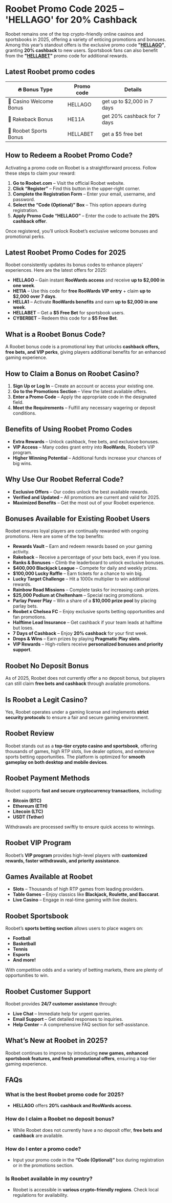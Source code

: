 # **Roobet Promo Code 2025 – 'HELLAGO' for 20% Cashback**

Roobet remains one of the top crypto-friendly online casinos and sportsbooks in 2025, offering a variety of enticing promotions and bonuses. Among this year’s standout offers is the exclusive promo code **"**[**HELLAGO**](https://go.roobetaffiliates.com/visit/?bta=35355&nci=5349&utm_campaign=hellamktlists)**"**, granting **20% cashback** to new users. Sportsbook fans can also benefit from the **"**[**HELLABET**](https://go.roobet.com/visit/?bta=39711&nci=6417)**"** promo code for additional rewards.

## Latest Roobet promo codes
| 🔥 Bonus Type  | Promo code | Details |
| ------------- | ------------- | ------------- |
| 🎰 Casino Welcome Bonus  | HELLAGO  | get up to $2,000 in 7 days |
| 🎁 Rakeback Bonus  | HE11A  | get 20% cashback for 7 days |
| 🎁 Roobet Sports Bonus  | HELLABET  | get a $5 free bet |


## **How to Redeem a Roobet Promo Code?**

Activating a promo code on Roobet is a straightforward process. Follow these steps to claim your reward:

1.  **Go to Roobet.com** – Visit the official Roobet website.
2.  **Click “Register”** – Find this button in the upper-right corner.
3.  **Complete the Registration Form** – Enter your email, username, and password.
4.  **Select the “Code (Optional)” Box** – This option appears during registration.
5.  **Apply Promo Code “HELLAGO”** – Enter the code to activate the **20% cashback offer**.

Once registered, you’ll unlock Roobet’s exclusive welcome bonuses and promotional perks.

## **Latest Roobet Promo Codes for 2025**

Roobet consistently updates its bonus codes to enhance players' experiences. Here are the latest offers for 2025:

*   **HELLAGO** – Gain instant **RooWards access** and receive **up to $2,000 in one week**.
*   **HE11A** – Use this code for **free RooWards VIP entry** + claim **up to $2,000 over 7 days**.
*   **HELLA1** – Activate **RooWards benefits** and earn **up to $2,000 in one week**.
*   **HELLABET** – Get a **$5 Free Bet** for sportsbook users.
*   **CYBERBET** – Redeem this code for a **$5 Free Bet**.

## **What is a Roobet Bonus Code?**

A Roobet bonus code is a promotional key that unlocks **cashback offers, free bets, and VIP perks**, giving players additional benefits for an enhanced gaming experience.

## **How to Claim a Bonus on Roobet Casino?**

1.  **Sign Up or Log In** – Create an account or access your existing one.
2.  **Go to the Promotions Section** – View the latest available offers.
3.  **Enter a Promo Code** – Apply the appropriate code in the designated field.
4.  **Meet the Requirements** – Fulfill any necessary wagering or deposit conditions.

## **Benefits of Using Roobet Promo Codes**

*   **Extra Rewards** – Unlock cashback, free bets, and exclusive bonuses.
*   **VIP Access** – Many codes grant entry into **RooWards**, Roobet’s VIP program.
*   **Higher Winning Potential** – Additional funds increase your chances of big wins.

## **Why Use Our Roobet Referral Code?**

*   **Exclusive Offers** – Our codes unlock the best available rewards.
*   **Verified and Updated** – All promotions are current and valid for 2025.
*   **Maximized Benefits** – Get the most out of your Roobet experience.

## **Bonuses Available for Existing Roobet Users**

Roobet ensures loyal players are continually rewarded with ongoing promotions. Here are some of the top benefits:

*   **Rewards Vault** – Earn and redeem rewards based on your gaming activity.
*   **Rakeback** – Receive a percentage of your bets back, even if you lose.
*   **Ranks & Bonuses** – Climb the leaderboard to unlock exclusive bonuses.
*   **$400,000 Blackjack League** – Compete for daily and weekly prizes.
*   **$100,000 Lucky Raffle** – Earn tickets for a chance to win big.
*   **Lucky Target Challenge** – Hit a 1000x multiplier to win additional rewards.
*   **Rainbow Road Missions** – Complete tasks for increasing cash prizes.
*   **$25,000 Podium at Cheltenham** – Special racing promotions.
*   **Parlay Power Play** – Win a share of a **$10,000 prize pool** by placing parlay bets.
*   **Roobet x Chelsea FC** – Enjoy exclusive sports betting opportunities and fan promotions.
*   **Halftime Lead Insurance** – Get cashback if your team leads at halftime but loses.
*   **7 Days of Cashback** – Enjoy **20% cashback** for your first week.
*   **Drops & Wins** – Earn prizes by playing **Pragmatic Play slots**.
*   **VIP Rewards** – High-rollers receive **personalized bonuses and priority support**.

## **Roobet No Deposit Bonus**

As of 2025, Roobet does not currently offer a no deposit bonus, but players can still claim **free bets and cashback** through available promotions.

## **Is Roobet a Legit Casino?**

Yes, Roobet operates under a gaming license and implements **strict security protocols** to ensure a fair and secure gaming environment.

## **Roobet Review**

Roobet stands out as a **top-tier crypto casino and sportsbook**, offering thousands of games, high RTP slots, live dealer options, and extensive sports betting opportunities. The platform is optimized for **smooth gameplay on both desktop and mobile devices**.

## **Roobet Payment Methods**

Roobet supports **fast and secure cryptocurrency transactions**, including:

*   **Bitcoin (BTC)**
*   **Ethereum (ETH)**
*   **Litecoin (LTC)**
*   **USDT (Tether)**

Withdrawals are processed swiftly to ensure quick access to winnings.

## **Roobet VIP Program**

Roobet’s **VIP program** provides high-level players with **customized rewards, faster withdrawals, and priority assistance**.

## **Games Available at Roobet**

*   **Slots** – Thousands of high RTP games from leading providers.
*   **Table Games** – Enjoy classics like **Blackjack, Roulette, and Baccarat**.
*   **Live Casino** – Engage in real-time gaming with live dealers.

## **Roobet Sportsbook**

Roobet’s **sports betting section** allows users to place wagers on:

*   **Football**
*   **Basketball**
*   **Tennis**
*   **Esports**
*   **And more!**

With competitive odds and a variety of betting markets, there are plenty of opportunities to win.

## **Roobet Customer Support**

Roobet provides **24/7 customer assistance** through:

*   **Live Chat** – Immediate help for urgent queries.
*   **Email Support** – Get detailed responses to inquiries.
*   **Help Center** – A comprehensive FAQ section for self-assistance.

## **What’s New at Roobet in 2025?**

Roobet continues to improve by introducing **new games, enhanced sportsbook features, and fresh promotional offers**, ensuring a top-tier gaming experience.

## **FAQs**

### **What is the best Roobet promo code for 2025?**

*   **HELLAGO** offers **20% cashback and RooWards access**.

### **How do I claim a Roobet no deposit bonus?**

*   While Roobet does not currently have a no deposit offer, **free bets and cashback** are available.

### **How do I enter a promo code?**

*   Input your promo code in the **“Code (Optional)”** box during registration or in the promotions section.

### **Is Roobet available in my country?**

*   Roobet is accessible in **various crypto-friendly regions**. Check local regulations for availability.

